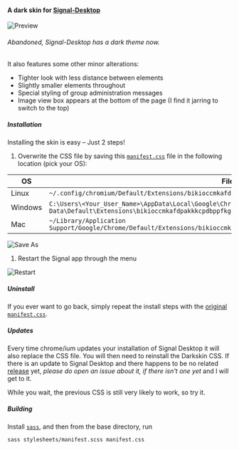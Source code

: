 #### A dark skin for [Signal-Desktop](https://github.com/WhisperSystems/Signal-Desktop)
![Preview](https://raw.github.com/grandchild/Signal-Desktop-Darkskin/master/img/screenshot.png)

###### Abandoned, Signal-Desktop has a dark theme now.

It also features some other minor alterations:
* Tighter look with less distance between elements
* Slightly smaller elements throughout
* Special styling of group administration messages
* Image view box appears at the bottom of the page (I find it jarring to switch to the top)


##### Installation
Installing the skin is easy – Just 2 steps!

1. Overwrite the CSS file by saving this [`manifest.css`](https://raw.github.com/grandchild/Signal-Desktop-Darkskin/master/manifest.css) file in the following location (pick your OS):

 OS  | File Location
--- | -------------
Linux   | `~/.config/chromium/Default/Extensions/bikioccmkafdpakkkcpdbppfkghcmihk/0.19.0_0/stylesheets/manifest.css`
Windows | `C:\Users\<Your_User_Name>\AppData\Local\Google\Chrome\User Data\Default\Extensions\bikioccmkafdpakkkcpdbppfkghcmihk\0.19.0_0\stylesheets\manifest.css`
Mac     | `~/Library/Application Support/Google/Chrome/Default/Extensions/bikioccmkafdpakkkcpdbppfkghcmihk/0.19.0_0/stylesheets/manifest.css`

 ![Save As](https://raw.github.com/grandchild/Signal-Desktop-Darkskin/master/img/install.png)

1. Restart the Signal app through the menu

 ![Restart](https://raw.github.com/grandchild/Signal-Desktop-Darkskin/master/img/restart.png)


##### Uninstall
If you ever want to go back, simply repeat the install steps with the [original `manifest.css`](https://github.com/WhisperSystems/Signal-Desktop/raw/v0.19.0/stylesheets/manifest.css).


##### Updates
Every time chrome/ium updates your installation of Signal Desktop it will also replace the CSS file. You will then need to reinstall the Darkskin CSS. If there is an update to Signal Desktop and there happens to be no related [release](https://github.com/grandchild/Signal-Desktop-Darkskin/releases) yet, *please do open an issue about it, if there isn't one yet* and I will get to it.

While you wait, the previous CSS is still very likely to work, so try it.


##### Building
Install [`sass`](http://sass-lang.com/), and then from the base directory, run
```
sass stylesheets/manifest.scss manifest.css
```
